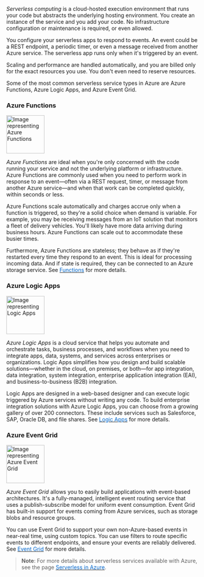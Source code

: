 
*Serverless computing* is a cloud-hosted execution environment that runs your code but abstracts the underlying hosting environment. You create an instance of the service and you add your code. No infrastructure configuration or maintenance is required, or even allowed. 

You configure your serverless apps to respond to events. An event could be a REST endpoint, a periodic timer, or even a message received from another Azure service. The serverless app runs only when it's triggered by an event.

Scaling and performance are handled automatically, and you are billed only for the exact resources you use. You don't even need to reserve resources.

Some of the most common serverless service types in Azure are Azure Functions, Azure Logic Apps, and Azure Event Grid.


### **Azure Functions**

<p style="text-align:left;"><img src="../Linked_Image_Files/functions.png" width="100" height="100" alt="Image representing Azure Functions"></p>

*Azure Functions* are ideal when you're only concerned with the code running your service and not the underlying platform or infrastructure. Azure Functions are commonly used when you need to perform work in response to an event—often via a REST request, timer, or message from another Azure service—and when that work can be completed quickly, within seconds or less. 

Azure Functions scale automatically and charges accrue only when a function is triggered, so they're a solid choice when demand is variable. For example, you may be receiving messages from an IoT solution that monitors a fleet of delivery vehicles. You'll likely have more data arriving during business hours. Azure Functions can scale out to accommodate these busier times.

Furthermore, Azure Functions are stateless; they behave as if they're restarted every time they respond to an event. This is ideal for processing incoming data. And if state is required, they can be connected to an Azure storage service. See <a href="https://azure.microsoft.com/en-us/services/functions/" target="_blank"><span style="color: #0066cc;" color="#0066cc">Functions</span></a> for more details.



### **Azure Logic Apps**

<p style="text-align:left;"><img src="../Linked_Image_Files/logicapps.png" width="100" height="100" alt="Image representing Logic Apps"></p>

*Azure Logic Apps* is a cloud service that helps you automate and orchestrate tasks, business processes, and workflows when you need to integrate apps, data, systems, and services across enterprises or organizations. Logic Apps simplifies how you design and build scalable solutions—whether in the cloud, on premises, or both—for app integration, data integration, system integration, enterprise application integration (EAI), and business-to-business (B2B) integration.

Logic Apps are designed in a web-based designer and can execute logic triggered by Azure services without writing any code. To build enterprise integration solutions with Azure Logic Apps, you can choose from a growing gallery of over 200 connectors. These include services such as Salesforce, SAP, Oracle DB, and file shares. See <a href="https://azure.microsoft.com/en-us/services/logic-apps/" target="_blank"><span style="color: #0066cc;" color="#0066cc">Logic Apps</span></a> for more details.




### **Azure Event Grid**

<p style="text-align:left;"><img src="../Linked_Image_Files/eventgrid.png" width="100" height="100" alt="Image representing Azure Event Grid"></p>

*Azure Event Grid* allows you to easily build applications with event-based architectures. It's a fully-managed, intelligent event routing service that uses a publish-subscribe model for uniform event consumption. Event Grid has built-in support for events coming from Azure services, such as storage blobs and resource groups. 

You can use Event Grid to support your own non-Azure-based events in near-real time, using custom topics. You can use filters to route specific events to different endpoints, and ensure your events are reliably delivered. See <a href="https://azure.microsoft.com/en-us/services/event-grid/" target="_blank"><span style="color: #0066cc;" color="#0066cc">Event Grid</span></a> for more details.



> **Note**: For more details about serverless services available with Azure, see the page <a href="https://azure.microsoft.com/en-us/solutions/serverless/" target="_blank"><span style="color: #0066cc;" color="#0066cc">Serverless in Azure</span></a>.
